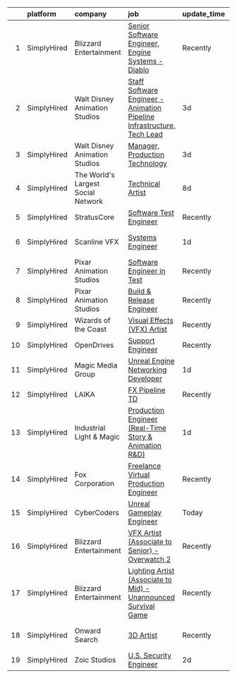 

|    | platform    | company                            | job                                                                                                                                                                             | update_time   | location          |
|---:|:------------|:-----------------------------------|:--------------------------------------------------------------------------------------------------------------------------------------------------------------------------------|:--------------|:------------------|
|  1 | SimplyHired | Blizzard Entertainment             | [Senior Software Engineer, Engine Systems - Diablo](https://www.simplyhired.com/job/tMmtCyDUxHf8JJJ5bCNONOHibfhTpYdY-nwQ76oeAkm7OrfyZhRqFg?q=vfx+engineer)                      | Recently      | Irvine, CA        |
|  2 | SimplyHired | Walt Disney Animation Studios      | [Staff Software Engineer - Animation Pipeline Infrastructure, Tech Lead](https://www.simplyhired.com/job/2zjdkmm4w9LjZgIIZhOWJOhLtS6zfrlnPsOF2x-8uAD17HKtW932Kw?q=vfx+engineer) | 3d            | Burbank, CA       |
|  3 | SimplyHired | Walt Disney Animation Studios      | [Manager, Production Technology](https://www.simplyhired.com/job/lfy-Vqp9HS0cwgiNErpijqASfcENHRyc-P6qpoQwanfOXgQe1ZqZqg?q=vfx+engineer)                                         | 3d            | Burbank, CA       |
|  4 | SimplyHired | The World's Largest Social Network | [Technical Artist](https://www.simplyhired.com/job/B671wyXIrll_sJUUb2lluOk5J82icWpwU5XmTaVR4J64ftUNeDjRLg?q=vfx+engineer)                                                       | 8d            | Los Angeles, CA   |
|  5 | SimplyHired | StratusCore                        | [Software Test Engineer](https://www.simplyhired.com/job/aOGYDGVDK83Hz36mzFZncYUNgGThbRe4d03IXfkihr8svAuEQu1e3g?q=vfx+engineer)                                                 | Recently      | Seattle, WA       |
|  6 | SimplyHired | Scanline VFX                       | [Systems Engineer](https://www.simplyhired.com/job/JjIHtOiqklmkiMPYw-3YDvX0QlOieRpensvsLxP0rX_wT0dCdnGKzA?q=vfx+engineer)                                                       | 1d            | Los Angeles, CA   |
|  7 | SimplyHired | Pixar Animation Studios            | [Software Engineer in Test](https://www.simplyhired.com/job/hDFX03T2cMRRfzf18rEJXcPj0XNbeeYQfWLefxjzPqiy1AD6OR0OTg?q=vfx+engineer)                                              | Recently      | Emeryville, CA    |
|  8 | SimplyHired | Pixar Animation Studios            | [Build & Release Engineer](https://www.simplyhired.com/job/eLu72HtCL1IMNmVX40JSTI0cdW6819GIARrgWFtFY28hgpcJT-f9Rg?q=vfx+engineer)                                               | Recently      | Emeryville, CA    |
|  9 | SimplyHired | Wizards of the Coast               | [Visual Effects (VFX) Artist](https://www.simplyhired.com/job/CGky2sEpE6859VyUTUMNDFCC-G0jqBMyU8MV_bN6ZFLpER6i_gsThw?q=vfx+engineer)                                            | Recently      | Renton, WA        |
| 10 | SimplyHired | OpenDrives                         | [Support Engineer](https://www.simplyhired.com/job/zeQfBtRvpjd-9Qb80Fz9S1A0GPcgr6ZEUP3JDWxZVIAoArcfkOJo4w?q=vfx+engineer)                                                       | Recently      | Remote            |
| 11 | SimplyHired | Magic Media Group                  | [Unreal Engine Networking Developer](https://www.simplyhired.com/job/7aPN2F-Fp6VEe1JeXEke6mB2vsUtYORB4p5qfJIdcTHdy7TIA-RaUA?q=vfx+engineer)                                     | 1d            | Remote            |
| 12 | SimplyHired | LAIKA                              | [FX Pipeline TD](https://www.simplyhired.com/job/79tyw93NUxs0QQv-oY6al-7hwQnCeLMirW-_Qy0wNUJSPwIdJ-PT6w?q=vfx+engineer)                                                         | Recently      | Hillsboro, OR     |
| 13 | SimplyHired | Industrial Light & Magic           | [Production Engineer (Real-Time Story & Animation R&D)](https://www.simplyhired.com/job/9fX2P9OQPGvLGiqrkGNcYrsvo7eCVfw33TzPecOimX_DKnxNTDhjZA?q=vfx+engineer)                  | 1d            | San Francisco, CA |
| 14 | SimplyHired | Fox Corporation                    | [Freelance Virtual Production Engineer](https://www.simplyhired.com/job/cJiL8qBWI8dZ7ejq33q6ZA-BYlsX9Zw9xB9YGHs2bR67CVCNiNDHig?q=vfx+engineer)                                  | Recently      | Los Angeles, CA   |
| 15 | SimplyHired | CyberCoders                        | [Unreal Gameplay Engineer](https://www.simplyhired.com/job/YKju8fAst_wtPQbPinzpAysVpIlxkSdjSP2h_JA1HtHVxdNErUgnMA?q=vfx+engineer)                                               | Today         | Los Angeles, CA   |
| 16 | SimplyHired | Blizzard Entertainment             | [VFX Artist (Associate to Senior) - Overwatch 2](https://www.simplyhired.com/job/2d70J5UkkZ2YmvlvJfcaEqf0vVFEZwLt57euRMmQlk3Afx_2Q_gYzw?q=vfx+engineer)                         | Recently      | Irvine, CA        |
| 17 | SimplyHired | Blizzard Entertainment             | [Lighting Artist (Associate to Mid) - Unannounced Survival Game](https://www.simplyhired.com/job/8Q2mPGVRr6MH5YStKv5OZgzf60xyQVXKpJzRFDIUFDC-ql3vJ0X7Bw?q=vfx+engineer)         | Recently      | Irvine, CA        |
| 18 | SimplyHired | Onward Search                      | [3D Artist](https://www.simplyhired.com/job/5Y0RmJ4LzyGKLXV6r33kHadjKd5d6Ma-GP6HIfVLJ4ZsLDj1JLYYSg?q=vfx+engineer)                                                              | Recently      | Los Angeles, CA   |
| 19 | SimplyHired | Zoic Studios                       | [U.S. Security Engineer](https://www.simplyhired.com/job/B-sULV5d9_1BjRUNiMpqcm-2mdMkfdhvg4Z6MPhk0zTqHEW0fPhHOA?q=vfx+engineer)                                                 | 2d            | Remote            |